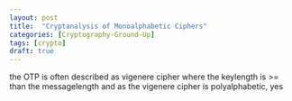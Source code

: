 ```yaml
---
layout: post
title:  "Cryptanalysis of Monoalphabetic Ciphers"
categories: [Cryptography-Ground-Up]
tags: [crypto]
draft: true
---
```


the OTP is often described as vigenere cipher where the keylength is >= than the messagelength and as the vigenere cipher is polyalphabetic, yes
